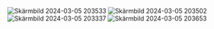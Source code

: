![Skärmbild 2024-03-05 203533](https://github.com/theololw/godot-mars-game/assets/127053072/14f0d57f-8512-4c36-9834-98af341982e4)
![Skärmbild 2024-03-05 203502](https://github.com/theololw/godot-mars-game/assets/127053072/6b67221f-4dbb-42cb-82f8-694faa455ae7)
![Skärmbild 2024-03-05 203337](https://github.com/theololw/godot-mars-game/assets/127053072/b39ffabd-8b21-4b1a-a42c-3774206e3276)
![Skärmbild 2024-03-05 203653](https://github.com/theololw/godot-mars-game/assets/127053072/664e66b3-f5a7-4dc8-b499-36e5d42dac96)
